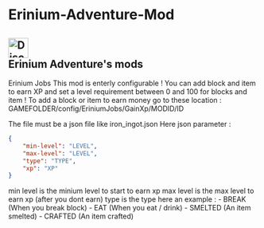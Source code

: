 # Erinium-Adventure-Mod
<a href="https://discord.gg/FBR2HEbbgm"><img alt="Discord" src="https://img.shields.io/discord/927941401805746236?style=for-the-badge&logo=discord&logoColor=darkblue&label=Discord&labelColor=blackgray&color=darkblue" witdh="285" height="40"></a> </br>
 Erinium Adventure's mods
---
Erinium Jobs
This mod is enterly configurable ! You can add block and item to earn XP and set a level requirement between 0 and 100 for blocks and item !
To add a block or item to earn money go to these location : 
GAMEFOLDER/config/EriniumJobs/GainXp/MODID/ID

The file must be a json file like iron_ingot.json
Here json parameter : 
```json
{
	"min-level": "LEVEL",
	"max-level": "LEVEL",
	"type": "TYPE",
	"xp": "XP"
}
```
min level is the minium level to start to earn xp
max level is the max level to earn xp (after you dont earn)
type is the type here an example :
	- BREAK (When you break block)
	- EAT (When you eat / drink)
	- SMELTED (An item smelted)
	- CRAFTED (An item crafted)

